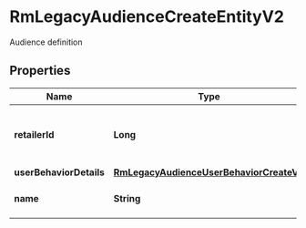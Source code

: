 

# RmLegacyAudienceCreateEntityV2

Audience definition

## Properties

| Name | Type | Description | Notes |
|------------ | ------------- | ------------- | -------------|
|**retailerId** | **Long** | ID of the retailer associated with this audience |  |
|**userBehaviorDetails** | [**RmLegacyAudienceUserBehaviorCreateV2**](RmLegacyAudienceUserBehaviorCreateV2.md) |  |  |
|**name** | **String** | Name of the audience |  |



